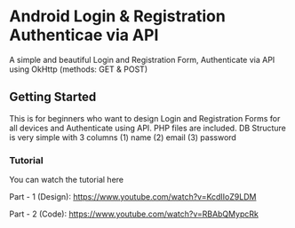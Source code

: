 # Android Login & Registration Authenticae via API
A simple and beautiful Login and Registration Form, Authenticate via API
using OkHttp (methods: GET & POST)



## Getting Started
This is for beginners who want to design Login and Registration Forms for all devices and Authenticate using API.
PHP files are included. DB Structure is very simple with 3 columns (1) name  (2) email  (3) password



### Tutorial
You can watch the tutorial here

Part - 1 (Design):
https://www.youtube.com/watch?v=KcdIIoZ9LDM

Part - 2 (Code):
https://www.youtube.com/watch?v=RBAbQMypcRk

